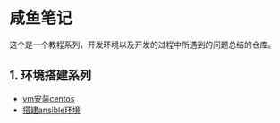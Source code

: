 # 咸鱼笔记
这个是一个教程系列，开发环境以及开发的过程中所遇到的问题总结的仓库。

## 1. 环境搭建系列

- [vm安装centos](./%E7%8E%AF%E5%A2%83%E6%90%AD%E5%BB%BA/%E5%AE%89%E8%A3%85centos7%E8%99%9A%E6%8B%9F%E6%9C%BA.md)
- [搭建ansible环境](./%E7%8E%AF%E5%A2%83%E6%90%AD%E5%BB%BA/%E5%AE%89%E8%A3%85ansible.md)